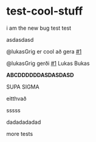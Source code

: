 # test-cool-stuff

i am the new bug
test test


asdasdasd

@lukasGrig er cool að gera [#1](https://github.com/VefForritun-2/test-cool-stuff/issues/1)

@lukasGrig gerði [#1](https://github.com/VefForritun-2/test-cool-stuff/issues/1)
Lukas Bukas

**ABCDDDDDDASDASDASD**

SUPA SIGMA

eitthvað

sssss


dadadadadad


more tests

